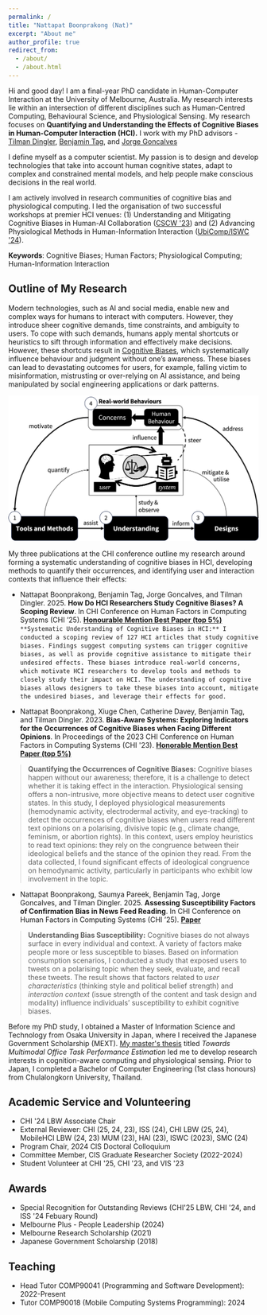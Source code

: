 ```yaml
---
permalink: /
title: "Nattapat Boonprakong (Nat)"
excerpt: "About me"
author_profile: true
redirect_from: 
  - /about/
  - /about.html
---
```


Hi and good day! I am a final-year PhD candidate in Human-Computer Interaction at the University of Melbourne, Australia. My research interests lie within an intersection of different disciplines such as Human-Centred Computing, Behavioural Science, and Physiological Sensing. My research focuses on **Quantifying and Understanding the Effects of Cognitive Biases in Human-Computer Interaction (HCI).** I work with my PhD advisors - [Tilman Dingler](http://www.tilmanification.com), [Benjamin Tag](https://findanexpert.unimelb.edu.au/profile/852535-benjamin-tag), and [Jorge Goncalves](https://www.jorgegoncalves.com/)

I define myself as a computer scientist. My passion is to design and develop technologies that take into account human cognitive states, adapt to complex and constrained mental models, and help people make conscious decisions in the real world.

I am actively involved in research communities of cognitive bias and physiological computing. I led the organisation of two successful workshops at premier HCI venues: (1) Understanding and Mitigating Cognitive Biases in Human-AI Collaboration ([CSCW '23](http://critical-media.org/cscw23/)) and (2) Advancing Physiological Methods in Human-Information Interaction ([UbiComp/ISWC '24](https://hii-biosignal.github.io/ubi24/)).

<!---
> I am currently looking for job/postdoc opportunities. My official CV is available [here](https://nattapatb.github.io/files/CV-2025-academic.pdf).
-->

__Keywords__: Cognitive Biases; Human Factors; Physiological Computing; Human-Information Interaction

## Outline of My Research

Modern technologies, such as AI and social media, enable new and complex ways for humans to interact with computers. However, they introduce sheer cognitive demands, time constraints, and ambiguity to users. To cope with such demands, humans apply mental shortcuts or heuristics to sift through information and effectively make decisions. However, these shortcuts result in [Cognitive Biases](https://en.wikipedia.org/wiki/Cognitive_bias), which systematically influence behaviour and judgment without one’s awareness. These biases can lead to devastating outcomes for users, for example, falling victim to misinformation, mistrusting or over-relying on AI assistance, and being manipulated by social engineering applications or dark patterns.

![image info](./images/bias-review-framework.png)

My three publications at the CHI conference outline my research around forming a systematic understanding of cognitive biases in HCI, developing methods to quantify their occurrences, and identifying user and interaction contexts that influence their effects:

*  Nattapat Boonprakong, Benjamin Tag, Jorge Goncalves, and Tilman Dingler. 2025. <b>How Do HCI Researchers Study Cognitive Biases? A Scoping Review</b>. In CHI Conference on Human Factors in Computing Systems (CHI ’25). **[Honourable Mention Best Paper (top 5%)](https://nattapatb.github.io/files/chi25-bias-scoping-review.pdf)**
```**Systematic Understanding of Cognitive Biases in HCI:** I conducted a scoping review of 127 HCI articles that study cognitive biases. Findings suggest computing systems can trigger cognitive biases, as well as provide cognitive assistance to mitigate their undesired effects. These biases introduce real-world concerns, which motivate HCI researchers to develop tools and methods to closely study their impact on HCI. The understanding of cognitive biases allows designers to take these biases into account, mitigate the undesired biases, and leverage their effects for good.```

*  Nattapat Boonprakong, Xiuge Chen, Catherine Davey, Benjamin Tag, and Tilman Dingler. 2023. **Bias-Aware Systems: Exploring Indicators for the Occurrences of Cognitive Biases when Facing Different Opinions**. In Proceedings of the 2023 CHI Conference on Human Factors in Computing Systems (CHI '23). **[Honorable Mention Best Paper (top 5%)](https://doi.org/10.1145/3544548.3580917)**
  > **Quantifying the Occurrences of Cognitive Biases:** Cognitive biases happen without our awareness; therefore, it is a challenge to detect whether it is taking effect in the interaction. Physiological sensing offers a non-intrusive, more objective means to detect user cognitive states. In this study, I deployed physiological measurements (hemodynamic activity, electrodermal activity, and eye-tracking) to detect the occurrences of cognitive biases when users read different text opinions on a polarising, divisive topic (e.g., climate change, feminism, or abortion rights). In this context, users employ heuristics to read text opinions: they rely on the congruence between their ideological beliefs and the stance of the opinion they read. From the data collected, I found significant effects of ideological congruence on hemodynamic activity, particularly in participants who exhibit low involvement in the topic.


*  Nattapat Boonprakong, Saumya Pareek, Benjamin Tag, Jorge Goncalves, and Tilman Dingler. 2025. **Assessing Susceptibility Factors of Confirmation Bias in News Feed Reading**. In CHI Conference on Human Factors in Computing Systems (CHI ’25). **[Paper](https://nattapatb.github.io/files/chi25-bias-susceptibility.pdf)**
  > **Understanding Bias Susceptibility:** Cognitive biases do not always surface in every individual and context. A variety of factors  make people more or less susceptible to biases. Based on information consumption scenarios, I conducted a study that exposed users to tweets on a polarising topic when they seek, evaluate, and recall these tweets. The result shows that factors related to *user characteristics* (thinking style and political belief strength) and *interaction context* (issue strength of the content and task design and modality) influence individuals’ susceptibility to exhibit cognitive biases. 

<!---
* I apply physiological methods -- Near Infrared Technology (fNIRs), Electrodomal Activity (EDA), and Eye-Tracking -- to measure the effects of cognitive biases when reading ideologically polarised short-information (e.g., opinion tweets about climate change, abortion rights, or feminism). To overcome the unconscious nature of cognitive biases, I conduct a study to explore feasible measures of cognitive biases when people face different opinions. This work paves the first step towards the in-situ detection of cognitive biases. [**[CHI '23 Honourable Mention Best Paper](https://dl.acm.org/doi/abs/10.1145/3544548.3580917)**, [video](https://www.youtube.com/watch?v=DgWEPaVPDck&t=1s)]

* I study individual and contextual factors into how people are susceptible to cognitive biases. The manifestation of cognitive biases are influenced by user characteristics and interaction contexts. Therefore, biases are not always pronounced in every individual and scenario. Measured through self-assessments (such as Cognitive Reflection Test and Wilson-Patterson Conservatism Scales), I investigate how do individual and contextual factors influence the occurrences of confirmation bias in three information interaction scenarios: seeking, interpreting, and seeking polarising information. [[Accepted at CHI '25](https://nattapatb.github.io/files/chi25-bias-susceptibility.pdf)]

* I map out the field's discussion and research  around the issue of cognitive biases. Through a systematic scoping review of HCI articles investigating cognitive biases (from 2010 to 2024), I document cognitive biases that present in the interaction with computers and chart how researchers study them from the HCI angle. The findings suggest computing systems can be designed to trigger biases in people and manipulate their judgement. Meanwhile, the very same technologies can be used for mitigating undesired effects of cognitive biases. Therefore, HCI researchers study these biases to derive designs of technologies that take into account biases in people and computing systems. **[[CHI '25 Honourable Mention Best Paper](https://nattapatb.github.io/files/chi25-bias-scoping-review.pdf)]**

* I sketch out a **[research agenda](https://ieeexplore.ieee.org/abstract/document/10142163)** for designing technologies to support critical thinking in people and fortify them from misinformation and online manipulation. I document the discussions in three workshops and formulate HCI-side solutions that help limit the spread of misinformation through user interfaces and effective interventions that foster deliberate thinking in people and skills they need to conduct themselves online.
-->

Before my PhD study, I obtained a Master of Information Science and Technology from Osaka University in Japan, where I received the Japanese Government Scholarship (MEXT). [My master's thesis](https://ieeexplore.ieee.org/abstract/document/9283107) titled *Towards Multimodal Office Task Performance Estimation* led me to develop research interests in cognition-aware computing and physiological sensing. Prior to Japan, I completed a Bachelor of Computer Engineering (1st class honours) from Chulalongkorn University, Thailand.

## Academic Service and Volunteering
* CHI '24 LBW Associate Chair
* External Reviewer: CHI (25, 24, 23), ISS (24), CHI LBW (25, 24), MobileHCI LBW (24, 23) MUM (23), HAI (23), ISWC (2023), SMC (24)
* Program Chair, 2024 CIS Doctoral Colloquium
* Committee Member, CIS Graduate Researcher Society (2022-2024)
* Student Volunteer at CHI '25, CHI '23, and VIS '23

## Awards
* Special Recognition for Outstanding Reviews (CHI'25 LBW, CHI '24, and ISS '24 Febuary Round)
* Melbourne Plus - People Leadership (2024)
* Melbourne Research Scholarship (2021)
* Japanese Government Scholarship (2018)

<!---
## Selected Publications
* Nattapat Boonprakong, Benjamin Tag, Jorge Goncalves, and Tilman Dingler. 2025. **How Do HCI Researchers Study Cognitive Biases? A Scoping Review**.
In CHI Conference on Human Factors in Computing Systems (CHI ’25), April 26–May 01, 2025, Yokohama, Japan. ACM, New York, NY, USA, 20 pages.
[Honourable Mention Best Paper](https://doi.org/10.1145/3706598.3713450)
* Nattapat Boonprakong, Saumya Pareek, Benjamin Tag, Jorge Goncalves, and Tilman Dingler. 2025. **Assessing Susceptibility Factors of Confirmation
Bias in News Feed Reading**. In CHI Conference on Human Factors in Computing Systems (CHI ’25), April 26–May 01, 2025, Yokohama, Japan. ACM, New
York, NY, USA, 19 pages. [Paper](https://doi.org/10.1145/3706598.3713873)
* Nattapat Boonprakong, Xiuge Chen, Catherine Davey, Benjamin Tag, and Tilman Dingler. 2023. **Bias-Aware Systems: Exploring Indicators for the Occurrences of Cognitive Biases when Facing Different Opinions**. In Proceedings of the 2023 CHI Conference on Human Factors in Computing Systems (CHI '23). Association for Computing Machinery, New York, NY, USA, Article 27, 1–19. [Honorable Mention Best Paper](https://doi.org/10.1145/3544548.3580917)
* Nattapat Boonprakong, Benjamin Tag, and Tilman Dingler. 2023. **Designing Technologies to Support Critical Thinking in an Age of Misinformation**. In IEEE Pervasive Computing, vol. 22, no. 3, pp. 8-17, 1 July-Sept. 2023. [Paper](https://ieeexplore.ieee.org/abstract/document/10142163)
* Nattapat Boonprakong, Tsukasa Kimura, Ken-ichi Fukui, Kazuya Okada, Masato Ito, Hiroshi Maruyama, Masayuki Numao. **Towards Multimodal Office Task Performance Estimation**. 2020. IEEE International Conference on Systems, Man, and Cybernetics (SMC), Toronto, ON, Canada, 2020, pp. 2695-2701. [Paper](https://ieeexplore.ieee.org/abstract/document/9283107/)


## Invited Talks
* (RMIT TIGER Talk) *Bias-Aware Systems: Understanding, Detecting, and Mitigating Cognitive Biases that Aid the Spread of Misinformation* (November 9, 2023)
* (CIS PhD Confirmation Seminar) *Understanding, Detecting, and Mitigating Cognitive Biases that Aid the Spread of Misinformation* (October 21, 2022)
-->

## Teaching
* Head Tutor COMP90041 (Programming and Software Development): 2022-Present
* Tutor COMP90018 (Mobile Computing Systems Programming): 2024
